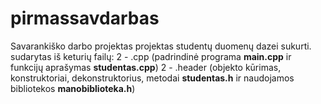 # pirmassavdarbas
Savarankiško darbo projektas projektas studentų duomenų dazei sukurti.
sudarytas iš keturių failų:
2 - .cpp (padrindinė programa **main.cpp** ir funkcijų aprašymas **studentas.cpp**)
2 - .header (objekto kūrimas, konstruktoriai, dekonstruktorius, metodai **studentas.h** ir naudojamos bibliotekos **manobiblioteka.h**)
